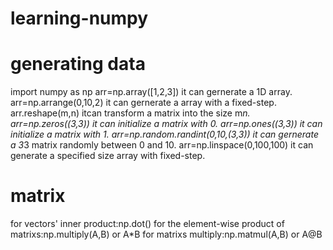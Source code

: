# learning-numpy
# generating data
import numpy as np 
arr=np.array([1,2,3]) it can gernerate a 1D array.
arr=np.arrange(0,10,2) it can gernerate a array with a fixed-step.
arr.reshape(m,n) itcan transform a matrix into the size m*n.
arr=np.zeros((3,3)) it can initialize a matrix with 0.
arr=np.ones((3,3)) it can initialize a matrix with 1.
arr=np.random.randint(0,10,(3,3)) it can gernerate a  3*3 matrix randomly between 0 and 10.
arr=np.linspace(0,100,100) it can generate a specified size array with fixed-step.
# matrix
for vectors' inner product:np.dot()
for the element-wise product of matrixs:np.multiply(A,B) or A*B
for matrixs multiply:np.matmul(A,B) or A@B
